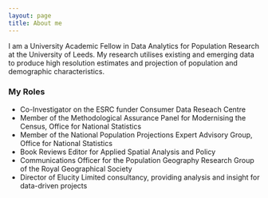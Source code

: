 ```yaml
---
layout: page
title: About me
---
```


I am a University Academic Fellow in Data Analytics for Population Research at the University of Leeds. My research utilises existing and emerging data to produce high resolution estimates and projection of population and demographic characteristics.


### My Roles

- Co-Investigator on the ESRC funder Consumer Data Reseach Centre
- Member of the Methodological Assurance Panel for Modernising the Census, Office for National Statistics
- Member of the National Population Projections Expert Advisory Group, Office for National Statistics
- Book Reviews Editor for Applied Spatial Analysis and Policy
- Communications Officer for the Population Geography Research Group of the Royal Geographical Society
- Director of Elucity Limited consultancy, providing analysis and insight for data-driven projects
